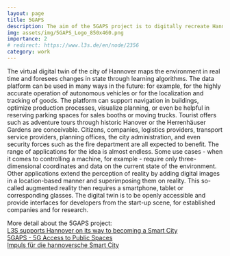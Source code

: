 ```yaml
---
layout: page
title: 5GAPS
description: The aim of the 5GAPS project is to digitally recreate Hannover in a multi-dimensional spatio-temporal coordinate system in real time. This will create a dynamic digital twin of urban outdoor areas as well as indoor areas in buildings or commercially used halls.
img: assets/img/5GAPS_Logo_850x460.png
importance: 2
# redirect: https://www.l3s.de/en/node/2356
category: work
---
```


The virtual digital twin of the city of Hannover maps the environment in real time and foresees changes in state through learning algorithms. The data platform can be used in many ways in the future: for example, for the highly accurate operation of autonomous vehicles or for the localization and tracking of goods. The platform can support navigation in buildings, optimize production processes, visualize planning, or even be helpful in reserving parking spaces for sales booths or moving trucks. Tourist offers such as adventure tours through historic Hanover or the Herrenhäuser Gardens are conceivable. Citizens, companies, logistics providers, transport service providers, planning offices, the city administration, and even security forces such as the fire department are all expected to benefit.  The range of applications for the idea is almost endless. Some use cases - when it comes to controlling a machine, for example - require only three-dimensional coordinates and data on the current state of the environment. Other applications extend the perception of reality by adding digital images in a location-based manner and superimposing them on reality. This so-called augmented reality then requires a smartphone, tablet or corresponding glasses. The digital twin is to be openly accessible and provide interfaces for developers from the start-up scene, for established companies and for research.

More detail about the 5GAPS project:\
[L3S supports Hannover on its way to becoming a Smart City](https://www.l3s.de/en/node/2356)\
[5GAPS - 5G Access to Public Spaces](https://www.hannover.de/Urbane-Logistik-Hannover/Dialog/5GAPS-5G-Access-to-Public-Spaces)\
[Impuls für die hannoversche Smart City](https://www.hannover.de/Service/Presse-Medien/Landeshauptstadt-Hannover/Aktuelle-Meldungen-und-Veranstaltungen/Impuls-f%C3%BCr-die-hannoversche-Smart-City)
